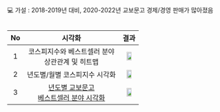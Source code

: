 💻 가설 : 2018-2019년 대비, 2020-2022년 교보문고 경제/경영 판매가 많아졌음
<br>
<br>

|No |시각화 |결과 |
|:---:|:-------------------:|:-------------------:|
|1 |코스피지수와 베스트셀러 분야<br> 상관관계 및 히트맵 |<img src = "https://user-images.githubusercontent.com/96412996/211837351-26548036-5851-4788-9bf6-cf5071728d1b.png" width="60%" height="60%"> |
|2 |년도별/월별 코스피지수 시각화 |<img src = "https://user-images.githubusercontent.com/96412996/211838140-6fc5f553-6732-4dc0-864f-ab4af228ef73.png" width="60%" height="60%"> |
|3 |[년도별 교보문고<br> 베스트셀러 분야 시각화](https://github.com/teng-ny/Analyst_service/blob/main/request1/%EC%BD%94%EB%A1%9C%EB%82%98%20%EB%B2%A0%EC%8A%A4%ED%8A%B8%EC%85%80%EB%9F%AC%20%EC%8B%9C%EA%B0%81%ED%99%94.ipynb) |<img src = "https://user-images.githubusercontent.com/96412996/211838256-b4122ccc-615c-4323-832c-d18d01120cfd.png" width="60%" height="60%"> |

